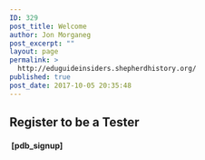 ```yaml
---
ID: 329
post_title: Welcome
author: Jon Morganeg
post_excerpt: ""
layout: page
permalink: >
  http://eduguideinsiders.shepherdhistory.org/
published: true
post_date: 2017-10-05 20:35:48
---
```

<h2>Register to be a Tester</h2>
<h4> [pdb_signup]</h4>